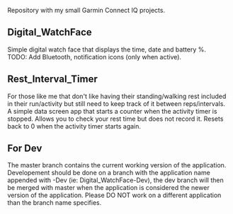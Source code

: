 Repository with my small Garmin Connect IQ projects.

## Digital_WatchFace ##
Simple digital watch face that displays the time, date and battery %.  
TODO: Add Bluetooth, notification icons (only when active).

## Rest_Interval_Timer ##
For those like me that don't like having their standing/walking rest included in their run/activity but still need to keep track of it between reps/intervals.  
A simple data screen app that starts a counter when the activity timer is stopped. Allows you to check your rest time but does not record it. Resets back to 0 when the activity timer starts again.
  
  
## For Dev ##
The master branch contains the current working version of the application.  
Developement should be done on a branch with the application name appended with -Dev (ie: Digital_WatchFace-Dev), the dev branch will then be merged with master when the application is considered the newer version of the application. Please DO NOT work on a different application than the branch name specifies.  


